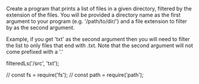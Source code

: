 
Create a program that prints a list of files in a given directory,
filtered by the extension of the files. You will be provided a directory name
as the first argument to your program (e.g. '/path/to/dir/') and a file
extension to filter by as the second argument.

Example, if you get 'txt' as the second argument then you will
need to filter the list to only files that end with .txt.
Note that the second argument will not come prefixed with a '.'

filteredLs('/src', 'txt');


// const fs = require('fs');
// const path = require('path');